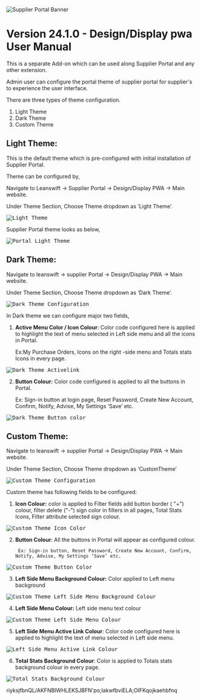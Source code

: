 ﻿<img alt ="Supplier Portal Banner" src="../../images/pwa/SupplierPortal_Banner.png">

# Version 24.1.0 - Design/Display pwa User Manual

This is a separate Add-on which can be used along Supplier Portal and any other extension.

Admin user can configure the portal theme of supplier portal  for supplier's to experience the user interface.

There are three types of theme configuration.

1. Light Theme 
2. Dark Theme
3. Custom Theme 

## Light Theme:

This is the default theme which is pre-configured with initial installation of Supplier Portal. 

Theme can be configured by,

Navigate to Leanswift -> Supplier Portal -> Design/Display PWA -> Main website.

Under Theme Section, Choose Theme dropdown as ‘Light Theme’.

<kbd>
<img alt="Light Theme" src="../../images/pwa/design_display_PWA/light_theme.png"> 
</kbd>

Supplier Portal theme looks as below,

<kbd>
<img alt="Portal Light Theme" src="../../images/pwa/design_display_PWA/portal_light-theme.png"> 
</kbd>


## Dark Theme:

Navigate to leanswift -> supplier Portal -> Design/Display PWA -> Main website.

Under Theme Section, Choose Theme dropdown as ‘Dark Theme’.

<kbd>
<img alt="Dark Theme Configuration" src="../../images/pwa/design_display_PWA/dark_theme_configuration.png"> 
</kbd>

In Dark theme we can configure major two fields,

1. **Active Menu Color / Icon Colour**: Color code configured here is applied to highlight the text of menu selected in Left side menu and all the icons in Portal.
       
      Ex:My Purchase Orders, Icons on the right -side menu and Totals stats Icons in every page. 

<kbd>
<img alt="Dark Theme Activelink" src="../../images/pwa/design_display_PWA/dark_theme_frontend_activelink.png"> 
</kbd>

2. **Button Colour:** Color code configured is applied to all the buttons in Portal. 
      
      Ex: Sign-in button at login page, Reset Password, Create New Account, Confirm, Notify, Advise, My Settings ‘Save’ etc. 

<kbd>
<img alt="Dark Theme Button color" src="../../images/pwa/design_display_PWA/dark_theme_frontend_buttoncolor.png"> 
</kbd>


## Custom Theme:

Navigate to leanswift -> supplier Portal -> Design/Display PWA -> Main website.

Under Theme Section, Choose Theme dropdown as ‘CustomTheme’

<kbd>
<img alt="Custom Theme Configuration" src="../../images/pwa/design_display_PWA/custom_theme_configuration.png"> 
</kbd>

Custom theme has following fields to be configured:

1. **Icon Colour:** color is applied to Filter fields add button border ( "+") colour, filter delete ("-") sign color in filters in all pages, Total Stats Icons, Filter attribute selected sign colour.

<kbd>
<img alt="Custom Theme Icon Color" src="../../images/pwa/design_display_PWA/custom_theme_icon_color.png"> 
</kbd>

2. **Button Colour**: All the buttons in Portal will appear as configured colour. 
       
        Ex: Sign-in button, Reset Password, Create New Account, Confirm, Notify, Advise, My Settings ‘Save’ etc. 

<kbd>
<img alt="Custom Theme Button Color" src="../../images/pwa/design_display_PWA/custom_theme_button_color.png"> 
</kbd>

3. **Left Side Menu Background Colour:** Color applied to Left menu background

<kbd>
<img alt="Custom Theme Left Side Menu Background Colour" src="../../images/pwa/design_display_PWA/custom_theme_leftmenubackground_color.png"> 
</kbd>

4. **Left Side Menu Colour:** Left side menu text colour 

<kbd>
<img alt="Custom Theme Left Side Menu Colour" src="../../images/pwa/design_display_PWA/custom_theme_leftsidemenu_color.png"> 
</kbd>


5. **Left Side Menu Active Link Colour**: Color code configured here is applied to highlight the text of menu selected in Left side menu. 

<kbd>
<img alt="Left Side Menu Active Link Colour" src="../../images/pwa/design_display_PWA/custom_theme_leftmenu_activelink_color.png"> 
</kbd>

6. **Total Stats Background Colour**: Color is applied to Totals stats background colour in every page.

<kbd>
<img alt="Total Stats Background Colour" src="../../images/pwa/design_display_PWA/custom_theme_total_stats_background_color.png"> 
</kbd>

riyksjfbnQL/AKFNBIWHLEKSJBFN'po;lakwfbviELA;OIFKqojkaehbfnq

